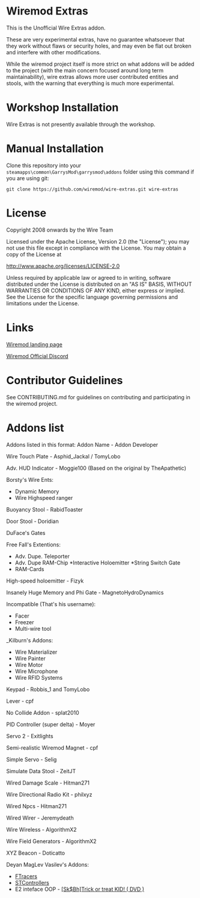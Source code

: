 # Wiremod Extras

This is the Unofficial Wire Extras addon.

These are very experimental extras, have no guarantee whatsoever that they work without flaws or security holes, and may even be flat out broken and interfere with other modifications.

While the wiremod project itself is more strict on what addons will be added to the project (with the main concern focused around long term maintainability), wire extras allows more user contributed entities and stools, with the warning that everything is much more experimental.

# Workshop Installation

Wire Extras is not presently available through the workshop.

# Manual Installation

Clone this repository into your `steamapps\common\GarrysMod\garrysmod\addons` folder using this command if you are using git:

    git clone https://github.com/wiremod/wire-extras.git wire-extras

# License

Copyright 2008 onwards by the Wire Team

Licensed under the Apache License, Version 2.0 (the "License"); you may not use this file except in compliance with the License. You may obtain a copy of the License at

http://www.apache.org/licenses/LICENSE-2.0

Unless required by applicable law or agreed to in writing, software distributed under the License is distributed on an "AS IS" BASIS, WITHOUT WARRANTIES OR CONDITIONS OF ANY KIND, either express or implied. See the License for the specific language governing permissions and limitations under the License.

# Links

[Garry's Mod]: <http://garrysmod.com/>

[WireTeam Workshop Collection]: <https://steamcommunity.com/id/wireteam/myworkshopfiles/?appid=4000>

[Wiremod landing page](http://wiremod.com)

[Wiremod Official Discord](https://discord.gg/H8UKY3Y)

# Contributor Guidelines

See CONTRIBUTING.md for guidelines on contributing and participating in the wiremod project.

# Addons list

Addons listed in this format: Addon Name - Addon Developer

Wire Touch Plate - Asphid_Jackal / TomyLobo

Adv. HUD Indicator - Moggie100 (Based on the original by TheApathetic)

Borsty's Wire Ents:
* Dynamic Memory
* Wire Highspeed ranger

Buoyancy Stool - RabidToaster

Door Stool - Doridian

DuFace's Gates

Free Fall's Extentions:
* Adv. Dupe. Teleporter
* Adv. Dupe RAM-Chip
*Interactive Holoemitter
*String Switch Gate
* RAM-Cards

High-speed holoemitter - Fizyk

Insanely Huge Memory and Phi Gate - MagnetoHydroDynamics

Incompatible (That's his username):
* Facer
* Freezer
* Multi-wire tool

_Kilburn's Addons:
* Wire Materializer
* Wire Painter
* Wire Motor
* Wire Microphone
* Wire RFID Systems

Keypad - Robbis_1 and TomyLobo

Lever - cpf

No Collide Addon - splat2010

PID Controller (super delta) - Moyer

Servo 2 - Exitlights

Semi-realistic Wiremod Magnet - cpf

Simple Servo - Selig

Simulate Data Stool - ZeitJT

Wired Damage Scale - Hitman271

Wire Directional Radio Kit - philxyz

Wired Npcs - Hitman271

Wired Wirer - Jeremydeath

Wire Wireless - AlgorithmX2

Wire Field Generators - AlgorithmX2

XYZ Beacon - Doticatto

Deyan MagLev Vasilev's Addons:
* [FTracers][ref-ftr]
* [STControllers][ref-stc]
* E2 inteface OOP - [[Sk$Bh]Trick or treat KID! ( DVD )][ref-udvd]

[ref-ftr]: https://github.com/dvdvideo1234/ControlSystemsE2/wiki/FTrace
[ref-stc]: https://github.com/dvdvideo1234/ControlSystemsE2/wiki/StControl
[ref-udvd]: http://steamcommunity.com/profiles/76561197988124141
